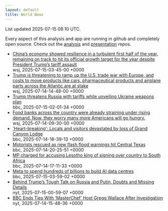 ```yaml
---
layout: default
title: World News
---
```


<div markdown="0">
<div class="byline small text-muted">List updated <span class="datetime">2025-07-15 08:10 UTC</span>.</div>

<p>Every aspect of this analysis and app are running in github and completely open source. Check out the <a href="https://github.com/Castro-Media/Analysis">analysis</a> and <a href="https://github.com/Castro-Media/TopStoryReview.com">presentation</a> repos.</p>
<ul>
<li><a href='https://www.wsj.com/world/china/chinas-economy-slows-in-line-with-expectations-1c34e51f'>China&#8217;s economy showed resilience in a turbulent first half of the year, remaining on track to hit its official growth target for the year despite President Trump&#8217;s tariff assault</a><div class='byline small text-muted'>wsj, <span class="datetime">2025-07-15-03-45-00 +0000</span></div></li>
<li><a href='https://www.wsj.com/economy/trade/european-union-exports-tariffs-explained-64acab19'>Trump is threatening to ramp up the U.S. trade war with Europe, and costs to move products like cars, pharmaceutical products and airplane parts across the Atlantic are at stake</a><div class='byline small text-muted'>wsj, <span class="datetime">2025-07-14-14-48-00 +0000</span></div></li>
<li><a href='https://www.bbc.com/news/articles/czdv20v9lp1o'>Trump threatens Russia with tariffs while unveiling Ukraine weapons plan</a><div class='byline small text-muted'>bbc, <span class="datetime">2025-07-15-02-01-34 +0000</span></div></li>
<li><a href='https://www.wsj.com/economy/food-banks-are-running-out-of-food-exactly-when-more-americans-will-need-them-b6f4d784'>Food banks across the country were already straining under rising demand. Now, they worry many more Americans will go hungry.</a><div class='byline small text-muted'>wsj, <span class="datetime">2025-07-14-09-30-00 +0000</span></div></li>
<li><a href='https://www.bbc.com/news/articles/c4gd8d5jpy5o'>'Heart-breaking': Locals and visitors devastated by loss of Grand Canyon Lodge</a><div class='byline small text-muted'>bbc, <span class="datetime">2025-07-14-18-39-13 +0000</span></div></li>
<li><a href='https://www.bbc.com/news/videos/ce8zpggxp9eo'>Motorists rescued as new flash flood warnings hit Central Texas</a><div class='byline small text-muted'>bbc, <span class="datetime">2025-07-14-20-25-51 +0000</span></div></li>
<li><a href='https://www.bbc.com/news/articles/cp86pznd65ko'>MP charged for accusing Lesotho king of signing over country to South Africa</a><div class='byline small text-muted'>bbc, <span class="datetime">2025-07-14-17-11-33 +0000</span></div></li>
<li><a href='https://www.bbc.com/news/articles/c1e02vx55wpo'>Meta to spend hundreds of billions to build AI data centres</a><div class='byline small text-muted'>bbc, <span class="datetime">2025-07-15-03-59-02 +0000</span></div></li>
<li><a href='https://www.nytimes.com/2025/07/14/us/politics/trump-russia-ukraine-nato.html'>Behind Trump&#8217;s Tough Talk on Russia and Putin, Doubts and Missing Details</a><div class='byline small text-muted'>nyt, <span class="datetime">2025-07-15-00-59-07 +0000</span></div></li>
<li><a href='https://www.nytimes.com/2025/07/14/world/europe/gregg-wallace-masterchef-bbc.html'>BBC Ends Ties With &#8216;MasterChef&#8217; Host Gregg Wallace After Investigation</a><div class='byline small text-muted'>nyt, <span class="datetime">2025-07-14-15-48-36 +0000</span></div></li>
</ul>
</div>
